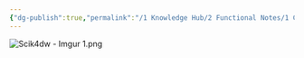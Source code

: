 ```yaml
---
{"dg-publish":true,"permalink":"/1 Knowledge Hub/2 Functional Notes/1 Career Notes/3 TSTPS Kaniha Technical Notes/B Schemes and Drawings made by me/Boiler drains scheme/","noteIcon":""}
---
```




![Scik4dw - Imgur 1.png](/img/user/Obsidian%20Functional%20Stuff/z-All%20pdfs,%20Images%20&%20Small%20Excalidraws/Scik4dw%20-%20Imgur%201.png)